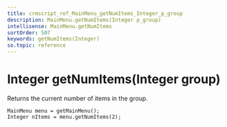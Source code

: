 ```yaml
---
title: crmscript_ref_MainMenu_getNumItems_Integer_p_group
description: MainMenu.getNumItems(Integer p_group)
intellisense: MainMenu.getNumItems
sortOrder: 507
keywords: getNumItems(Integer)
so.topic: reference
---
```


# Integer getNumItems(Integer group)

Returns the current number of items in the group.

```crmscript
MainMenu menu = getMainMenu();
Integer nItems = menu.getNumItems(2);
```
